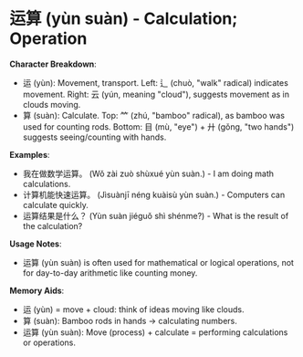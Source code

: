 # **运算 (yùn suàn) - Calculation; Operation**

**Character Breakdown**:  
- 运 (yùn): Movement, transport. Left: 辶 (chuò, "walk" radical) indicates movement. Right: 云 (yún, meaning "cloud"), suggests movement as in clouds moving.  
- 算 (suàn): Calculate. Top: ⺮ (zhú, "bamboo" radical), as bamboo was used for counting rods. Bottom: 目 (mù, "eye") + 廾 (gǒng, "two hands") suggests seeing/counting with hands.

**Examples**:  
- 我在做数学运算。 (Wǒ zài zuò shùxué yùn suàn.) - I am doing math calculations.  
- 计算机能快速运算。 (Jìsuànjī néng kuàisù yùn suàn.) - Computers can calculate quickly.  
- 运算结果是什么？ (Yùn suàn jiéguǒ shì shénme?) - What is the result of the calculation?

**Usage Notes**:  
- 运算 (yùn suàn) is often used for mathematical or logical operations, not for day-to-day arithmetic like counting money.

**Memory Aids**:  
- 运 (yùn) = move + cloud: think of ideas moving like clouds.  
- 算 (suàn): Bamboo rods in hands → calculating numbers.  
- 运算 (yùn suàn): Move (process) + calculate = performing calculations or operations.